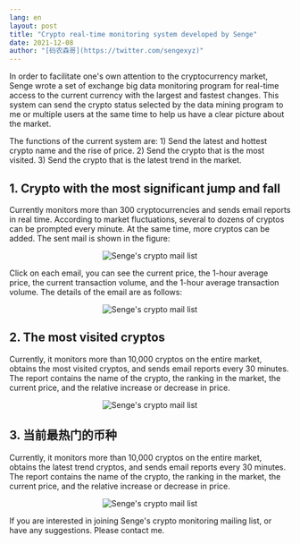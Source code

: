 ```yaml
---
lang: en
layout: post
title: "Crypto real-time monitoring system developed by Senge"
date: 2021-12-08
author: "[码农森哥](https://twitter.com/sengexyz)"
---
```


In order to facilitate one's own attention to the cryptocurrency market, Senge wrote a set of exchange big data monitoring program for real-time access to the current currency with the largest and fastest changes. This system can send the crypto status selected by the data mining program to me or multiple users at the same time to help us have a clear picture about the market.

The functions of the current system are: 1) Send the latest and hottest crypto name and the rise of price. 2) Send the crypto that is the most visited. 3) Send the crypto that is the latest trend in the market.



## 1. Crypto with the most significant jump and fall
Currently monitors more than 300 cryptocurrencies and sends email reports in real time. According to market fluctuations, several to dozens of cryptos can be prompted every minute. At the same time, more cryptos can be added. The sent mail is shown in the figure:

<p align="center">
  <img src="/assets/blog/maillist_01.png" alt="Senge's crypto mail list">
</p>

Click on each email, you can see the current price, the 1-hour average price, the current transaction volume, and the 1-hour average transaction volume. The details of the email are as follows:

<p align="center">
  <img src="/assets/blog/maillist_02.png" alt="Senge's crypto mail list">
</p>


## 2. The most visited cryptos
Currently, it monitors more than 10,000 cryptos on the entire market, obtains the most visited cryptos, and sends email reports every 30 minutes. The report contains the name of the crypto, the ranking in the market, the current price, and the relative increase or decrease in price.

<p align="center">
  <img src="/assets/blog/maillist_03.png" alt="Senge's crypto mail list">
</p>


## 3. 当前最热门的币种
Currently, it monitors more than 10,000 cryptos on the entire market, obtains the latest trend cryptos, and sends email reports every 30 minutes. The report contains the name of the crypto, the ranking in the market, the current price, and the relative increase or decrease in price.


<p align="center">
  <img src="/assets/blog/maillist_04.png" alt="Senge's crypto mail list">
</p>


If you are interested in joining Senge's crypto monitoring mailing list, or have any suggestions. Please contact me.



